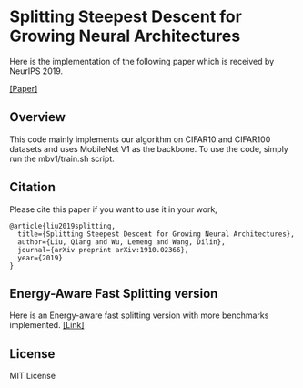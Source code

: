 # Splitting Steepest Descent for Growing Neural Architectures
Here is the implementation of the following paper which is received by NeurIPS 2019.

[[Paper]](https://arxiv.org/abs/1910.02366)      

## Overview
This code mainly implements our algorithm on CIFAR10 and CIFAR100 datasets and uses MobileNet V1 as the backbone. To use the code, simply run the mbv1/train.sh script.

## Citation
Please cite this paper if you want to use it in your work,

    @article{liu2019splitting,
      title={Splitting Steepest Descent for Growing Neural Architectures},
      author={Liu, Qiang and Wu, Lemeng and Wang, Dilin},
      journal={arXiv preprint arXiv:1910.02366},
      year={2019}
    }

## Energy-Aware Fast Splitting version
Here is an Energy-aware fast splitting version with more benchmarks implemented. [[Link]](https://github.com/dilinwang820/fast-energy-aware-splitting)

## License
MIT License
